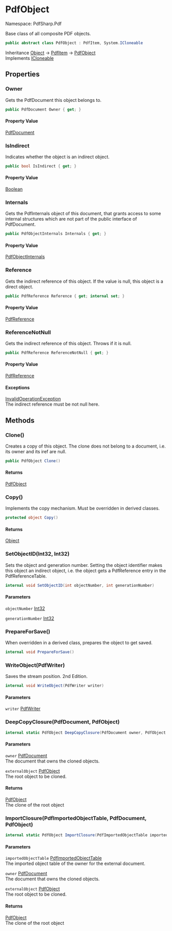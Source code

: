 # PdfObject

Namespace: PdfSharp.Pdf

Base class of all composite PDF objects.

```csharp
public abstract class PdfObject : PdfItem, System.ICloneable
```

Inheritance [Object](https://docs.microsoft.com/en-us/dotnet/api/system.object) → [PdfItem](./pdfsharp.pdf.pdfitem) → [PdfObject](./pdfsharp.pdf.pdfobject)<br>
Implements [ICloneable](https://docs.microsoft.com/en-us/dotnet/api/system.icloneable)

## Properties

### **Owner**

Gets the PdfDocument this object belongs to.

```csharp
public PdfDocument Owner { get; }
```

#### Property Value

[PdfDocument](./pdfsharp.pdf.pdfdocument)<br>

### **IsIndirect**

Indicates whether the object is an indirect object.

```csharp
public bool IsIndirect { get; }
```

#### Property Value

[Boolean](https://docs.microsoft.com/en-us/dotnet/api/system.boolean)<br>

### **Internals**

Gets the PdfInternals object of this document, that grants access to some internal structures
 which are not part of the public interface of PdfDocument.

```csharp
public PdfObjectInternals Internals { get; }
```

#### Property Value

[PdfObjectInternals](./pdfsharp.pdf.advanced.pdfobjectinternals)<br>

### **Reference**

Gets the indirect reference of this object. If the value is null, this object is a direct object.

```csharp
public PdfReference Reference { get; internal set; }
```

#### Property Value

[PdfReference](./pdfsharp.pdf.advanced.pdfreference)<br>

### **ReferenceNotNull**

Gets the indirect reference of this object. Throws if it is null.

```csharp
public PdfReference ReferenceNotNull { get; }
```

#### Property Value

[PdfReference](./pdfsharp.pdf.advanced.pdfreference)<br>

#### Exceptions

[InvalidOperationException](https://docs.microsoft.com/en-us/dotnet/api/system.invalidoperationexception)<br>
The indirect reference must be not null here.

## Methods

### **Clone()**

Creates a copy of this object. The clone does not belong to a document, i.e. its owner and its iref are null.

```csharp
public PdfObject Clone()
```

#### Returns

[PdfObject](./pdfsharp.pdf.pdfobject)<br>

### **Copy()**

Implements the copy mechanism. Must be overridden in derived classes.

```csharp
protected object Copy()
```

#### Returns

[Object](https://docs.microsoft.com/en-us/dotnet/api/system.object)<br>

### **SetObjectID(Int32, Int32)**

Sets the object and generation number.
 Setting the object identifier makes this object an indirect object, i.e. the object gets
 a PdfReference entry in the PdfReferenceTable.

```csharp
internal void SetObjectID(int objectNumber, int generationNumber)
```

#### Parameters

`objectNumber` [Int32](https://docs.microsoft.com/en-us/dotnet/api/system.int32)<br>

`generationNumber` [Int32](https://docs.microsoft.com/en-us/dotnet/api/system.int32)<br>

### **PrepareForSave()**

When overridden in a derived class, prepares the object to get saved.

```csharp
internal void PrepareForSave()
```

### **WriteObject(PdfWriter)**

Saves the stream position. 2nd Edition.

```csharp
internal void WriteObject(PdfWriter writer)
```

#### Parameters

`writer` [PdfWriter](./pdfsharp.pdf.io.pdfwriter)<br>

### **DeepCopyClosure(PdfDocument, PdfObject)**

```csharp
internal static PdfObject DeepCopyClosure(PdfDocument owner, PdfObject externalObject)
```

#### Parameters

`owner` [PdfDocument](./pdfsharp.pdf.pdfdocument)<br>
The document that owns the cloned objects.

`externalObject` [PdfObject](./pdfsharp.pdf.pdfobject)<br>
The root object to be cloned.

#### Returns

[PdfObject](./pdfsharp.pdf.pdfobject)<br>
The clone of the root object

### **ImportClosure(PdfImportedObjectTable, PdfDocument, PdfObject)**

```csharp
internal static PdfObject ImportClosure(PdfImportedObjectTable importedObjectTable, PdfDocument owner, PdfObject externalObject)
```

#### Parameters

`importedObjectTable` [PdfImportedObjectTable](./pdfsharp.pdf.advanced.pdfimportedobjecttable)<br>
The imported object table of the owner for the external document.

`owner` [PdfDocument](./pdfsharp.pdf.pdfdocument)<br>
The document that owns the cloned objects.

`externalObject` [PdfObject](./pdfsharp.pdf.pdfobject)<br>
The root object to be cloned.

#### Returns

[PdfObject](./pdfsharp.pdf.pdfobject)<br>
The clone of the root object
